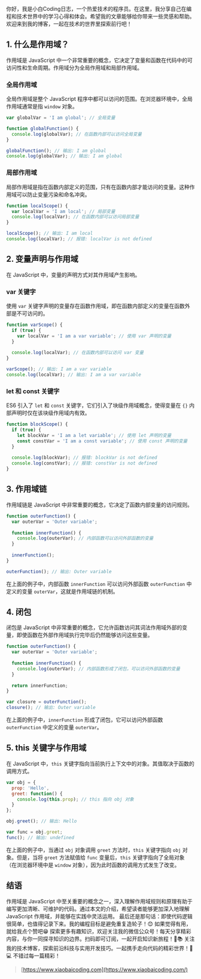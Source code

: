 你好，我是小白Coding日志，一个热爱技术的程序员。在这里，我分享自己在编程和技术世界中的学习心得和体会。希望我的文章能够给你带来一些灵感和帮助。欢迎来到我的博客，一起在技术的世界里探索前行吧！
## 1. 什么是作用域？
作用域是 JavaScript 中一个非常重要的概念，它决定了变量和函数在代码中的可访问性和生命周期。作用域分为全局作用域和局部作用域。
### 全局作用域
全局作用域是整个 JavaScript 程序中都可以访问的范围。在浏览器环境中，全局作用域通常是指 `window` 对象。
```javascript
var globalVar = 'I am global'; // 全局变量

function globalFunction() {
  console.log(globalVar); // 在函数内部可以访问全局变量
}

globalFunction(); // 输出: I am global
console.log(globalVar); // 输出: I am global
```
### 局部作用域
局部作用域是指在函数内部定义的范围，只有在函数内部才能访问的变量。这种作用域可以防止变量污染和命名冲突。
```javascript
function localScope() {
  var localVar = 'I am local'; // 局部变量
  console.log(localVar); // 在函数内部可以访问局部变量
}

localScope(); // 输出: I am local
console.log(localVar); // 报错: localVar is not defined
```
## 2. 变量声明与作用域
在 JavaScript 中，变量的声明方式对其作用域产生影响。
### var 关键字
使用 `var` 关键字声明的变量存在函数作用域，即在函数内部定义的变量在函数外部是不可访问的。
```javascript
function varScope() {
  if (true) {
    var localVar = 'I am a var variable'; // 使用 var 声明的变量
  }
  
  console.log(localVar); // 在函数内部可以访问 var 变量
}

varScope(); // 输出: I am a var variable
console.log(localVar); // 输出: I am a var variable
```
### let 和 const 关键字
ES6 引入了 `let` 和 `const` 关键字，它们引入了块级作用域概念，使得变量在 `{}` 内部声明时仅在该块级作用域内有效。
```javascript
function blockScope() {
  if (true) {
    let blockVar = 'I am a let variable'; // 使用 let 声明的变量
    const constVar = 'I am a const variable'; // 使用 const 声明的变量
  }
  
  console.log(blockVar); // 报错: blockVar is not defined
  console.log(constVar); // 报错: constVar is not defined
}
```
## 3. 作用域链
作用域链是 JavaScript 中非常重要的概念，它决定了函数内部变量的访问规则。
```javascript
function outerFunction() {
  var outerVar = 'Outer variable';
  
  function innerFunction() {
    console.log(outerVar); // 内部函数可以访问外部函数的变量
  }
  
  innerFunction();
}

outerFunction(); // 输出: Outer variable
```
在上面的例子中，内部函数 `innerFunction` 可以访问外部函数 `outerFunction` 中定义的变量 `outerVar`，这就是作用域链的机制。
## 4. 闭包
闭包是 JavaScript 中非常重要的概念，它允许函数访问其词法作用域外部的变量，即使函数在外部作用域执行完毕后仍然能够访问这些变量。
```javascript
function outerFunction() {
  var outerVar = 'Outer variable';
  
  function innerFunction() {
    console.log(outerVar); // 内部函数形成了闭包，可以访问外部函数的变量
  }
  
  return innerFunction;
}

var closure = outerFunction();
closure(); // 输出: Outer variable
```

在上面的例子中，`innerFunction` 形成了闭包，它可以访问外部函数 `outerFunction` 中定义的变量 `outerVar`。
## 5. this 关键字与作用域
在 JavaScript 中，`this` 关键字指向当前执行上下文中的对象。其值取决于函数的调用方式。
```javascript
var obj = {
  prop: 'Hello',
  greet: function() {
    console.log(this.prop); // this 指向 obj 对象
  }
};

obj.greet(); // 输出: Hello

var func = obj.greet;
func(); // 输出: undefined
```
在上面的例子中，当通过 `obj` 对象调用 `greet` 方法时，`this` 关键字指向 `obj` 对象。但是，当将 `greet` 方法赋值给 `func` 变量后，`this` 关键字指向了全局对象（在浏览器环境中是 `window` 对象），因为此时函数的调用方式发生了改变。
## 结语
作用域是 JavaScript 中至关重要的概念之一，深入理解作用域规则和原理有助于编写更加清晰、可维护的代码。通过本文的介绍，希望读者能够更加深入地理解 JavaScript 作用域，并能够在实践中灵活运用。
最后还是那句话：即使代码逻辑很简单，也值得记录下来。我的编程目标是避免重复造轮子！😊
如果觉得有用，就给我点个赞吧😁
探索更多有趣知识，欢迎关注我的微信公众号！每天分享精彩内容，与你一同探寻知识的边界。扫码即可订阅，一起开启知识新旅程！🚀📚
关注我的技术博客，探索前沿科技与实用开发技巧。一起携手走向代码的精彩世界！🚀💻 不错过每一篇精彩！
> [https://www.xiaobaicoding.com](https://www.xiaobaicoding.com/)

